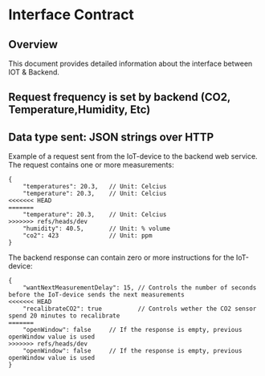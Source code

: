 # Interface Contract

## Overview

This document provides detailed information about the interface between IOT &
Backend.

## Request frequency is set by backend (CO2, Temperature,Humidity, Etc)

## Data type sent: JSON strings over HTTP

Example of a request sent from the IoT-device to the backend web service. The
request contains one or more measurements:

```json5
{
    "temperatures": 20.3,   // Unit: Celcius
    "temperature": 20.3,    // Unit: Celcius
<<<<<<< HEAD
=======
    "temperature": 20.3,    // Unit: Celcius
>>>>>>> refs/heads/dev
    "humidity": 40.5,       // Unit: % volume
    "co2": 423              // Unit: ppm
}
```

The backend response can contain zero or more instructions for the IoT-device:

```json5
{
    "wantNextMeasurementDelay": 15, // Controls the number of seconds before the IoT-device sends the next measurements
<<<<<<< HEAD
    "recalibrateCO2": true          // Controls wether the CO2 sensor spend 20 minutes to recalibrate
=======
    "openWindow": false     // If the response is empty, previous openWindow value is used
>>>>>>> refs/heads/dev
    "openWindow": false     // If the response is empty, previous openWindow value is used
}
```
